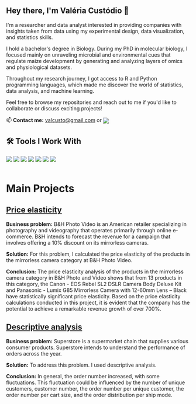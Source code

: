## Hey there, I'm Valéria Custódio 👋

I'm a researcher and data analyst interested in providing companies with insights taken from data using my experimental design, data visualization, and statistics skills.

I hold a bachelor's degree in Biology. During my PhD in molecular biology, I focused mainly on unraveling microbial and environmental cues that regulate maize development by generating and analyzing layers of omics and physiological datasets. 

Throughout my research journey, I got access to R and Python programming languages, which made me discover the world of statistics, data analysis, and machine learning.

Feel free to browse my repositories and reach out to me if you'd like to collaborate or discuss exciting projects!

📫 **Contact me:** valcusto@gmail.com or <a href="https://www.linkedin.com/in/valeriacustodio/"><img align="center" src="https://img.shields.io/badge/LinkedIn-blue?logo=LinkedIn"></a>


## 🛠️ Tools I Work With
<!-- Tools  -->
<div style="display: inline_block">
  <img align="center" src="https://img.shields.io/badge/R-276DC3?style=for-the-badge&logo=r&logoColor=white" />
  <img align="center" src="https://img.shields.io/badge/Python-14354C?style=for-the-badge&logo=python&logoColor=white" />
  <img align="center" src="https://img.shields.io/badge/Jupyter-F37626.svg?&style=for-the-badge&logo=Jupyter&logoColor=white" />
  <img align="center" src="https://img.shields.io/badge/Pandas-2C2D72?style=for-the-badge&logo=pandas&logoColor=white" />
  <img align="center" src="https://img.shields.io/badge/scikit_learn-F7931E?style=for-the-badge&logo=scikit-learn&logoColor=white" />
  <img align="center" src="https://img.shields.io/badge/SQLite-07405E?style=for-the-badge&logo=sqlite&logoColor=white" />
  <img align="center" src="https://img.shields.io/badge/Microsoft_Excel-217346?style=for-the-badge&logo=Microsoft-Excel&logoColor=white" />
</div>
</div>
</div>
<div>
<br />
<!--     <img align="center" src="https://img.shields.io/badge/TensorFlow-FF6F00?style=for-the-badge&logo=TensorFlow&logoColor=white" /> -->
<!--     <img align="center" src="https://img.shields.io/badge/Flask-000000?style=for-the-badge&logo=flask&logoColor=white" /> -->
<!--     <img align="center" src="https://img.shields.io/badge/PyTorch-EE4C2C?style=for-the-badge&logo=PyTorch&logoColor=white" /> -->
<!--   <img align="center" src="https://img.shields.io/badge/Postman-FF6C37?style=for-the-badge&logo=Postman&logoColor=white" /> -->
<!--   <img align="center" src="https://img.shields.io/badge/MySQL-005C84?style=for-the-badge&logo=mysql&logoColor=white" /> -->
<!--   <img align="center" src="https://img.shields.io/badge/PostgreSQL-316192?style=for-the-badge&logo=postgresql&logoColor=white" /> -->
</div>

# Main Projects

## <a href="https://github.com/valcusto/price_elasticity_project">Price elasticity</a>

**Business problem:** B&H Photo Video is an American retailer specializing in photography and videography that operates primarily through online e-commerce. B&H intends to forecast the revenue for a campaign that involves offering a 10% discount on its mirrorless cameras.

**Solution:** For this problem, I calculated the price elasticity of the products in the mirrorless camera category at B&H Photo Video.

**Conclusion:** The price elasticity analysis of the products in the mirrorless camera category in B&H Photo and Video shows that from 13 products in this category, the Canon - EOS Rebel SL2 DSLR Camera Body Deluxe Kit and Panasonic - Lumix G85 Mirrorless Camera with 12-60mm Lens – Black have statistically significant price elasticity. Based on the price elasticity calculations conducted in this project, it is evident that the company has the potential to achieve a remarkable revenue growth of over 700%. 

## <a href="https://github.com/valcusto/descriptive_analysis_orders">Descriptive analysis</a>

**Business problem:** Superstore is a supermarket chain that supplies various consumer products. Superstore intends to understand the performance of orders across the year.

**Solution:** To address this problem. I used descriptive analysis.

**Conclusion:** In general, the order number increased, with some fluctuations. This fluctuation could be influenced by the number of unique customers,  customer number, the order number per unique customer, the order number per cart size, and the order distribution per ship mode.




